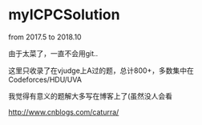 # myICPCSolution
from 2017.5 to 2018.10

由于太菜了，一直不会用git..

这里只收录了在vjudge上A过的题，总计800+，多数集中在Codeforces/HDU/UVA

我觉得有意义的题解大多写在博客上了(虽然没人会看

http://www.cnblogs.com/caturra/
